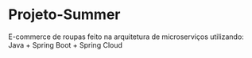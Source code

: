 # Projeto-Summer
E-commerce de roupas feito na arquitetura de microserviços utilizando: Java +  Spring Boot + Spring Cloud
